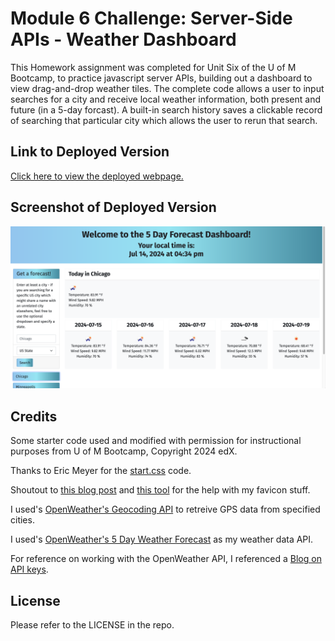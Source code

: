 # Module 6 Challenge: Server-Side APIs - Weather Dashboard

This Homework assignment was completed for Unit Six of the U of M Bootcamp, to practice javascript server APIs, building out a dashboard to view drag-and-drop weather tiles. The complete code allows a user to input searches for a city and receive local weather information, both present and future (in a 5-day forcast). A built-in search history saves a clickable record of searching that particular city which allows the user to rerun that search.

## Link to Deployed Version
[Click here to view the deployed webpage.](https://floatingpoint-exaflop.github.io/weather-dashboard)

## Screenshot of Deployed Version
![image](./assets/deployed-screenshot.png)

## Credits

Some starter code used and modified with permission for instructional purposes from U of M Bootcamp, Copyright 2024 edX.

Thanks to Eric Meyer for the [start.css](http://meyerweb.com/eric/tools/css/reset/) code.

Shoutout to [this blog post](https://www.seoptimer.com/blog/favicon-not-showing-up/) and [this tool](https://favicon.io/favicon-converter/) for the help with my favicon stuff.

I used's [OpenWeather's Geocoding API](https://openweathermap.org/api/geocoding-api) to retreive GPS data from specified cities.

I used's [OpenWeather's 5 Day Weather Forecast](https://openweathermap.org/forecast5) as my weather data API.

For reference on working with the OpenWeather API, I referenced a [Blog on API keys](https://coding-boot-camp.github.io/full-stack/apis/how-to-use-api-keys).

## License

Please refer to the LICENSE in the repo.